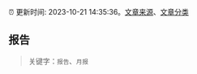:alarm_clock: 更新时间: 2023-10-21 14:35:36。[文章来源](/README.md)、[文章分类](/TAGS.md)

## 报告


> 关键字：`报告`、`月报`



